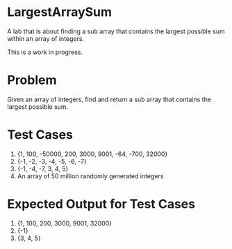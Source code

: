 # LargestArraySum
A lab that is about finding a sub array that contains the largest possible sum within an array of integers.

This is a work in progress. 
# Problem
Given an array of integers, find and return a sub array that contains the largest possible sum.

# Test Cases
1. {1, 100, -50000, 200, 3000, 9001, -64, -700, 32000}
2. {-1, -2, -3, -4, -5, -6, -7}
3. {-1, -4, -7, 3, 4, 5}
4. An array of 50 million randomly generated integers 

# Expected Output for Test Cases
1. {1, 100, 200, 3000, 9001, 32000}
2. {-1}
3. {3, 4, 5}
